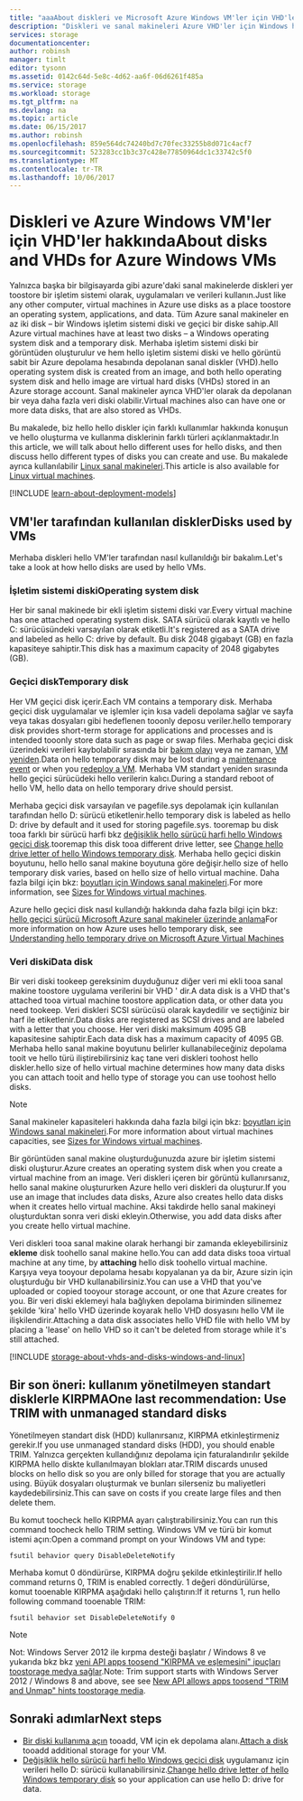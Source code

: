 ```yaml
---
title: "aaaAbout diskleri ve Microsoft Azure Windows VM'ler için VHD'ler | Microsoft Docs"
description: "Diskleri ve sanal makineleri Azure VHD'ler için Windows hello temelleri hakkında bilgi edinin."
services: storage
documentationcenter: 
author: robinsh
manager: timlt
editor: tysonn
ms.assetid: 0142c64d-5e8c-4d62-aa6f-06d6261f485a
ms.service: storage
ms.workload: storage
ms.tgt_pltfrm: na
ms.devlang: na
ms.topic: article
ms.date: 06/15/2017
ms.author: robinsh
ms.openlocfilehash: 859e564dc74240bd7c70fec33255b8d071c4acf7
ms.sourcegitcommit: 523283cc1b3c37c428e77850964dc1c33742c5f0
ms.translationtype: MT
ms.contentlocale: tr-TR
ms.lasthandoff: 10/06/2017
---
```

# <a name="about-disks-and-vhds-for-azure-windows-vms"></a><span data-ttu-id="4a7d6-103">Diskleri ve Azure Windows VM'ler için VHD'ler hakkında</span><span class="sxs-lookup"><span data-stu-id="4a7d6-103">About disks and VHDs for Azure Windows VMs</span></span>
<span data-ttu-id="4a7d6-104">Yalnızca başka bir bilgisayarda gibi azure'daki sanal makinelerde diskleri yer toostore bir işletim sistemi olarak, uygulamaları ve verileri kullanın.</span><span class="sxs-lookup"><span data-stu-id="4a7d6-104">Just like any other computer, virtual machines in Azure use disks as a place toostore an operating system, applications, and data.</span></span> <span data-ttu-id="4a7d6-105">Tüm Azure sanal makineler en az iki disk – bir Windows işletim sistemi diski ve geçici bir diske sahip.</span><span class="sxs-lookup"><span data-stu-id="4a7d6-105">All Azure virtual machines have at least two disks – a Windows operating system disk and a temporary disk.</span></span> <span data-ttu-id="4a7d6-106">Merhaba işletim sistemi diski bir görüntüden oluşturulur ve hem hello işletim sistemi diski ve hello görüntü sabit bir Azure depolama hesabında depolanan sanal diskler (VHD).</span><span class="sxs-lookup"><span data-stu-id="4a7d6-106">hello operating system disk is created from an image, and both hello operating system disk and hello image are virtual hard disks (VHDs) stored in an Azure storage account.</span></span> <span data-ttu-id="4a7d6-107">Sanal makineler ayrıca VHD'ler olarak da depolanan bir veya daha fazla veri diski olabilir.</span><span class="sxs-lookup"><span data-stu-id="4a7d6-107">Virtual machines also can have one or more data disks, that are also stored as VHDs.</span></span> 

<span data-ttu-id="4a7d6-108">Bu makalede, biz hello hello diskler için farklı kullanımlar hakkında konuşun ve hello oluşturma ve kullanma disklerinin farklı türleri açıklanmaktadır.</span><span class="sxs-lookup"><span data-stu-id="4a7d6-108">In this article, we will talk about hello different uses for hello disks, and then discuss hello different types of disks you can create and use.</span></span> <span data-ttu-id="4a7d6-109">Bu makalede ayrıca kullanılabilir [Linux sanal makineleri](storage-about-disks-and-vhds-linux.md).</span><span class="sxs-lookup"><span data-stu-id="4a7d6-109">This article is also available for [Linux virtual machines](storage-about-disks-and-vhds-linux.md).</span></span>

[!INCLUDE [learn-about-deployment-models](../../includes/learn-about-deployment-models-both-include.md)]

## <a name="disks-used-by-vms"></a><span data-ttu-id="4a7d6-110">VM'ler tarafından kullanılan diskler</span><span class="sxs-lookup"><span data-stu-id="4a7d6-110">Disks used by VMs</span></span>

<span data-ttu-id="4a7d6-111">Merhaba diskleri hello VM'ler tarafından nasıl kullanıldığı bir bakalım.</span><span class="sxs-lookup"><span data-stu-id="4a7d6-111">Let's take a look at how hello disks are used by hello VMs.</span></span>

### <a name="operating-system-disk"></a><span data-ttu-id="4a7d6-112">İşletim sistemi diski</span><span class="sxs-lookup"><span data-stu-id="4a7d6-112">Operating system disk</span></span>
<span data-ttu-id="4a7d6-113">Her bir sanal makinede bir ekli işletim sistemi diski var.</span><span class="sxs-lookup"><span data-stu-id="4a7d6-113">Every virtual machine has one attached operating system disk.</span></span> <span data-ttu-id="4a7d6-114">SATA sürücü olarak kayıtlı ve hello C: sürücüsündeki varsayılan olarak etiketli.</span><span class="sxs-lookup"><span data-stu-id="4a7d6-114">It's registered as a SATA drive and labeled as hello C: drive by default.</span></span> <span data-ttu-id="4a7d6-115">Bu disk 2048 gigabayt (GB) en fazla kapasiteye sahiptir.</span><span class="sxs-lookup"><span data-stu-id="4a7d6-115">This disk has a maximum capacity of 2048 gigabytes (GB).</span></span> 

### <a name="temporary-disk"></a><span data-ttu-id="4a7d6-116">Geçici disk</span><span class="sxs-lookup"><span data-stu-id="4a7d6-116">Temporary disk</span></span>
<span data-ttu-id="4a7d6-117">Her VM geçici disk içerir.</span><span class="sxs-lookup"><span data-stu-id="4a7d6-117">Each VM contains a temporary disk.</span></span> <span data-ttu-id="4a7d6-118">Merhaba geçici disk uygulamalar ve işlemler için kısa vadeli depolama sağlar ve sayfa veya takas dosyaları gibi hedeflenen tooonly deposu veriler.</span><span class="sxs-lookup"><span data-stu-id="4a7d6-118">hello temporary disk provides short-term storage for applications and processes and is intended tooonly store data such as page or swap files.</span></span> <span data-ttu-id="4a7d6-119">Merhaba geçici disk üzerindeki verileri kaybolabilir sırasında bir [bakım olayı](../virtual-machines/windows/manage-availability.md?toc=%2fazure%2fvirtual-machines%2fwindows%2ftoc.json#understand-vm-reboots---maintenance-vs-downtime) veya ne zaman, [VM yeniden](../virtual-machines/windows/redeploy-to-new-node.md?toc=%2fazure%2fvirtual-machines%2fwindows%2ftoc.json).</span><span class="sxs-lookup"><span data-stu-id="4a7d6-119">Data on hello temporary disk may be lost during a [maintenance event](../virtual-machines/windows/manage-availability.md?toc=%2fazure%2fvirtual-machines%2fwindows%2ftoc.json#understand-vm-reboots---maintenance-vs-downtime) or when you [redeploy a VM](../virtual-machines/windows/redeploy-to-new-node.md?toc=%2fazure%2fvirtual-machines%2fwindows%2ftoc.json).</span></span> <span data-ttu-id="4a7d6-120">Merhaba VM standart yeniden sırasında hello geçici sürücüdeki hello verilerin kalıcı.</span><span class="sxs-lookup"><span data-stu-id="4a7d6-120">During a standard reboot of hello VM, hello data on hello temporary drive should persist.</span></span>

<span data-ttu-id="4a7d6-121">Merhaba geçici disk varsayılan ve pagefile.sys depolamak için kullanılan tarafından hello D: sürücü etiketlenir.</span><span class="sxs-lookup"><span data-stu-id="4a7d6-121">hello temporary disk is labeled as hello D: drive by default and it used for storing pagefile.sys.</span></span> <span data-ttu-id="4a7d6-122">tooremap bu disk tooa farklı bir sürücü harfi bkz [değişiklik hello sürücü harfi hello Windows geçici disk](../virtual-machines/windows/change-drive-letter.md).</span><span class="sxs-lookup"><span data-stu-id="4a7d6-122">tooremap this disk tooa different drive letter, see [Change hello drive letter of hello Windows temporary disk](../virtual-machines/windows/change-drive-letter.md).</span></span> <span data-ttu-id="4a7d6-123">Merhaba hello geçici diskin boyutunu, hello hello sanal makine boyutuna göre değişir.</span><span class="sxs-lookup"><span data-stu-id="4a7d6-123">hello size of hello temporary disk varies, based on hello size of hello virtual machine.</span></span> <span data-ttu-id="4a7d6-124">Daha fazla bilgi için bkz: [boyutları için Windows sanal makineleri](../virtual-machines/windows/sizes.md).</span><span class="sxs-lookup"><span data-stu-id="4a7d6-124">For more information, see [Sizes for Windows virtual machines](../virtual-machines/windows/sizes.md).</span></span>

<span data-ttu-id="4a7d6-125">Azure hello geçici disk nasıl kullandığı hakkında daha fazla bilgi için bkz: [hello geçici sürücü Microsoft Azure sanal makineler üzerinde anlama](https://blogs.msdn.microsoft.com/mast/2013/12/06/understanding-the-temporary-drive-on-windows-azure-virtual-machines/)</span><span class="sxs-lookup"><span data-stu-id="4a7d6-125">For more information on how Azure uses hello temporary disk, see [Understanding hello temporary drive on Microsoft Azure Virtual Machines](https://blogs.msdn.microsoft.com/mast/2013/12/06/understanding-the-temporary-drive-on-windows-azure-virtual-machines/)</span></span>


### <a name="data-disk"></a><span data-ttu-id="4a7d6-126">Veri diski</span><span class="sxs-lookup"><span data-stu-id="4a7d6-126">Data disk</span></span>
<span data-ttu-id="4a7d6-127">Bir veri diski tookeep gereksinim duyduğunuz diğer veri mi ekli tooa sanal makine toostore uygulama verilerini bir VHD ' dir.</span><span class="sxs-lookup"><span data-stu-id="4a7d6-127">A data disk is a VHD that's attached tooa virtual machine toostore application data, or other data you need tookeep.</span></span> <span data-ttu-id="4a7d6-128">Veri diskleri SCSI sürücüsü olarak kaydedilir ve seçtiğiniz bir harf ile etiketlenir.</span><span class="sxs-lookup"><span data-stu-id="4a7d6-128">Data disks are registered as SCSI drives and are labeled with a letter that you choose.</span></span> <span data-ttu-id="4a7d6-129">Her veri diski maksimum 4095 GB kapasitesine sahiptir.</span><span class="sxs-lookup"><span data-stu-id="4a7d6-129">Each data disk has a maximum capacity of 4095 GB.</span></span> <span data-ttu-id="4a7d6-130">Merhaba hello sanal makine boyutunu belirler kullanabileceğiniz depolama tooit ve hello türü iliştirebilirsiniz kaç tane veri diskleri toohost hello diskler.</span><span class="sxs-lookup"><span data-stu-id="4a7d6-130">hello size of hello virtual machine determines how many data disks you can attach tooit and hello type of storage you can use toohost hello disks.</span></span>

> [!NOTE]
> <span data-ttu-id="4a7d6-131">Sanal makineler kapasiteleri hakkında daha fazla bilgi için bkz: [boyutları için Windows sanal makineleri](../virtual-machines/windows/sizes.md).</span><span class="sxs-lookup"><span data-stu-id="4a7d6-131">For more information about virtual machines capacities, see [Sizes for Windows virtual machines](../virtual-machines/windows/sizes.md).</span></span>
> 

<span data-ttu-id="4a7d6-132">Bir görüntüden sanal makine oluşturduğunuzda azure bir işletim sistemi diski oluşturur.</span><span class="sxs-lookup"><span data-stu-id="4a7d6-132">Azure creates an operating system disk when you create a virtual machine from an image.</span></span> <span data-ttu-id="4a7d6-133">Veri diskleri içeren bir görüntü kullanırsanız, hello sanal makine oluştururken Azure hello veri diskleri da oluşturur.</span><span class="sxs-lookup"><span data-stu-id="4a7d6-133">If you use an image that includes data disks, Azure also creates hello data disks when it creates hello virtual machine.</span></span> <span data-ttu-id="4a7d6-134">Aksi takdirde hello sanal makineyi oluşturduktan sonra veri diski ekleyin.</span><span class="sxs-lookup"><span data-stu-id="4a7d6-134">Otherwise, you add data disks after you create hello virtual machine.</span></span>

<span data-ttu-id="4a7d6-135">Veri diskleri tooa sanal makine olarak herhangi bir zamanda ekleyebilirsiniz **ekleme** disk toohello sanal makine hello.</span><span class="sxs-lookup"><span data-stu-id="4a7d6-135">You can add data disks tooa virtual machine at any time, by **attaching** hello disk toohello virtual machine.</span></span> <span data-ttu-id="4a7d6-136">Karşıya veya tooyour depolama hesabı kopyalanan ya da bir, Azure sizin için oluşturduğu bir VHD kullanabilirsiniz.</span><span class="sxs-lookup"><span data-stu-id="4a7d6-136">You can use a VHD that you've uploaded or copied tooyour storage account, or one that Azure creates for you.</span></span> <span data-ttu-id="4a7d6-137">Bir veri diski eklemeyi hala bağlıyken depolama biriminden silinemez şekilde 'kira' hello VHD üzerinde koyarak hello VHD dosyasını hello VM ile ilişkilendirir.</span><span class="sxs-lookup"><span data-stu-id="4a7d6-137">Attaching a data disk associates hello VHD file with hello VM by placing a 'lease' on hello VHD so it can't be deleted from storage while it's still attached.</span></span>


[!INCLUDE [storage-about-vhds-and-disks-windows-and-linux](../../includes/storage-about-vhds-and-disks-windows-and-linux.md)]

## <a name="one-last-recommendation-use-trim-with-unmanaged-standard-disks"></a><span data-ttu-id="4a7d6-138">Bir son öneri: kullanım yönetilmeyen standart disklerle KIRPMA</span><span class="sxs-lookup"><span data-stu-id="4a7d6-138">One last recommendation: Use TRIM with unmanaged standard disks</span></span> 

<span data-ttu-id="4a7d6-139">Yönetilmeyen standart disk (HDD) kullanırsanız, KIRPMA etkinleştirmeniz gerekir.</span><span class="sxs-lookup"><span data-stu-id="4a7d6-139">If you use unmanaged standard disks (HDD), you should enable TRIM.</span></span> <span data-ttu-id="4a7d6-140">Yalnızca gerçekten kullandığınız depolama için faturalandırılır şekilde KIRPMA hello diskte kullanılmayan blokları atar.</span><span class="sxs-lookup"><span data-stu-id="4a7d6-140">TRIM discards unused blocks on hello disk so you are only billed for storage that you are actually using.</span></span> <span data-ttu-id="4a7d6-141">Büyük dosyaları oluşturmak ve bunları silerseniz bu maliyetleri kaydedebilirsiniz.</span><span class="sxs-lookup"><span data-stu-id="4a7d6-141">This can save on costs if you create large files and then delete them.</span></span> 

<span data-ttu-id="4a7d6-142">Bu komut toocheck hello KIRPMA ayarı çalıştırabilirsiniz.</span><span class="sxs-lookup"><span data-stu-id="4a7d6-142">You can run this command toocheck hello TRIM setting.</span></span> <span data-ttu-id="4a7d6-143">Windows VM ve türü bir komut istemi açın:</span><span class="sxs-lookup"><span data-stu-id="4a7d6-143">Open a command prompt on your Windows VM and type:</span></span>


```
fsutil behavior query DisableDeleteNotify
```

<span data-ttu-id="4a7d6-144">Merhaba komut 0 döndürürse, KIRPMA doğru şekilde etkinleştirilir.</span><span class="sxs-lookup"><span data-stu-id="4a7d6-144">If hello command returns 0, TRIM is enabled correctly.</span></span> <span data-ttu-id="4a7d6-145">1 değeri döndürülürse, komut tooenable KIRPMA aşağıdaki hello çalıştırın:</span><span class="sxs-lookup"><span data-stu-id="4a7d6-145">If it returns 1, run hello following command tooenable TRIM:</span></span>

```
fsutil behavior set DisableDeleteNotify 0
```

> [!NOTE]
> <span data-ttu-id="4a7d6-146">Not: Windows Server 2012 ile kırpma desteği başlatır / Windows 8 ve yukarıda bkz bkz [yeni API apps toosend "KIRPMA ve eşlemesini" ipuçları toostorage medya sağlar](https://msdn.microsoft.com/windows/compatibility/new-api-allows-apps-to-send-trim-and-unmap-hints).</span><span class="sxs-lookup"><span data-stu-id="4a7d6-146">Note: Trim support starts with Windows Server 2012 / Windows 8 and above, see see [New API allows apps toosend "TRIM and Unmap" hints toostorage media](https://msdn.microsoft.com/windows/compatibility/new-api-allows-apps-to-send-trim-and-unmap-hints).</span></span>
> 

<!-- Might want toomatch next-steps from overview of managed disks -->
## <a name="next-steps"></a><span data-ttu-id="4a7d6-147">Sonraki adımlar</span><span class="sxs-lookup"><span data-stu-id="4a7d6-147">Next steps</span></span>
* <span data-ttu-id="4a7d6-148">[Bir diski kullanıma açın](../virtual-machines/windows/attach-managed-disk-portal.md?toc=%2fazure%2fvirtual-machines%2fwindows%2ftoc.json) tooadd, VM için ek depolama alanı.</span><span class="sxs-lookup"><span data-stu-id="4a7d6-148">[Attach a disk](../virtual-machines/windows/attach-managed-disk-portal.md?toc=%2fazure%2fvirtual-machines%2fwindows%2ftoc.json) tooadd additional storage for your VM.</span></span>
* <span data-ttu-id="4a7d6-149">[Değişiklik hello sürücü harfi hello Windows geçici disk](../virtual-machines/windows/change-drive-letter.md?toc=%2fazure%2fvirtual-machines%2fwindows%2fclassic%2ftoc.json) uygulamanız için verileri hello D: sürücü kullanabilirsiniz.</span><span class="sxs-lookup"><span data-stu-id="4a7d6-149">[Change hello drive letter of hello Windows temporary disk](../virtual-machines/windows/change-drive-letter.md?toc=%2fazure%2fvirtual-machines%2fwindows%2fclassic%2ftoc.json) so your application can use hello D: drive for data.</span></span>

